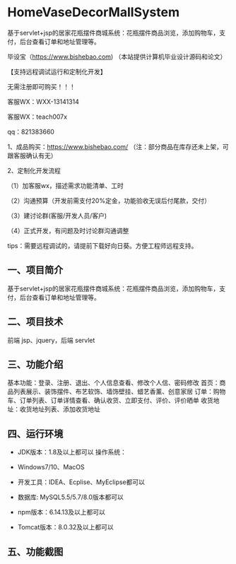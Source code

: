 # HomeVaseDecorMallSystem
 基于servlet+jsp的居家花瓶摆件商城系统：花瓶摆件商品浏览，添加购物车，支付，后台查看订单和地址管理等。

毕设宝（https://www.bishebao.com) （本站提供计算机毕业设计源码和论文）

【支持远程调试运行和定制化开发】

无需注册即可购买！！！

客服WX：WXX-13141314

客服WX：teach007x

qq：821383660


1、成品购买：https://www.bishebao.com/ （注：部分商品在库存还未上架，可跟客服确认有无）

2、定制化开发流程

（1）加客服wx，描述需求功能清单、工时

（2）沟通预算（开发前需支付20%定金，功能验收无误后付尾款，交付）

（3）建讨论群(客服/开发人员/客户)

（4）正式开发，有问题及时讨论群沟通调整

tips：需要远程调试的，请提前下载好向日葵。方便工程师远程支持。
<h2>一、项目简介</h2>
基于servlet+jsp的居家花瓶摆件商城系统：花瓶摆件商品浏览，添加购物车，支付，后台查看订单和地址管理等。
<h2>二、项目技术</h2>
前端 jsp、jquery，后端 servlet
<h2>三、功能介绍</h2>
<div class="markdown-heading" dir="auto">
<div class="markdown-heading" dir="auto">基本功能：登录、注册、退出、个人信息查看、修改个人信、密码修改
首页：商品列表展示、装饰摆件、布艺软饰、墙饰壁挂、蜡艺香薰、创意家居
订单：购物车、订单列表、订单详情查看、确认收货、立即支付、评价、评价晒单
收货地址：收货地址列表、添加收货地址</div>
</div>
<h2>四、运行环境</h2>
<ul dir="auto">
 	<li>
<p dir="auto">JDK版本：1.8及以上都可以 操作系统：</p>
</li>
 	<li>
<p dir="auto">Windows7/10、MacOS</p>
</li>
 	<li>
<p dir="auto">开发工具：IDEA、Ecplise、MyEclipse都可以</p>
</li>
 	<li>
<p dir="auto">数据库: MySQL5.5/5.7/8.0版本都可以</p>
</li>
 	<li>
<p dir="auto">npm版本：6.14.13及以上都可以</p>
</li>
 	<li>
<p dir="auto">Tomcat版本：8.0.32及以上都可以</p>
</li>
</ul>
<h2>五、功能截图</h2>
<img class="aligncenter size-full wp-image" src="https://www.bishebao.com/wp-content/uploads/2024/07/Java毕业设计-基于servlet+jsp的居家花瓶摆件商城系统/result/image_1_1.png" alt="" />
<img class="aligncenter size-full wp-image" src="https://www.bishebao.com/wp-content/uploads/2024/07/Java毕业设计-基于servlet+jsp的居家花瓶摆件商城系统/result/image_2_2.png" alt="" />
<img class="aligncenter size-full wp-image" src="https://www.bishebao.com/wp-content/uploads/2024/07/Java毕业设计-基于servlet+jsp的居家花瓶摆件商城系统/result/image_3_3.png" alt="" />
<img class="aligncenter size-full wp-image" src="https://www.bishebao.com/wp-content/uploads/2024/07/Java毕业设计-基于servlet+jsp的居家花瓶摆件商城系统/result/image_4_4.png" alt="" />
<img class="aligncenter size-full wp-image" src="https://www.bishebao.com/wp-content/uploads/2024/07/Java毕业设计-基于servlet+jsp的居家花瓶摆件商城系统/result/image_5_5.png" alt="" />
<img class="aligncenter size-full wp-image" src="https://www.bishebao.com/wp-content/uploads/2024/07/Java毕业设计-基于servlet+jsp的居家花瓶摆件商城系统/result/image_6_6.png" alt="" />